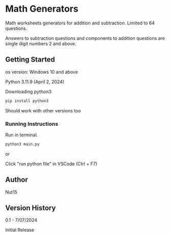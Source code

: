 # Math Generators
Math worksheets generators for addition and subtraction. Limited to 64 questions. 

Answers to subtraction questions and components to addition questions are single digit numbers 2 and above.

## Getting Started
os version: Windows 10 and above

Python 3.11.9 (April 2, 2024)

Downloading python3

```bash
pip install python3
```

Should work with other versions too

### Running Instructions
Run in terminal.

```bash
python3 main.py
```

or

Click "run python file" in VSCode (Ctrl + F7)

## Author
Nut15

## Version History
0.1 - 7/07/2024

Initial Release
